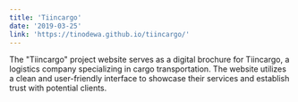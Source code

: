 ```yaml
---
title: 'Tiincargo'
date: '2019-03-25'
link: 'https://tinodewa.github.io/tiincargo/'
---
```


The "Tiincargo" project website serves as a digital brochure for Tiincargo, a logistics company specializing in cargo transportation. The website utilizes a clean and user-friendly interface to showcase their services and establish trust with potential clients.